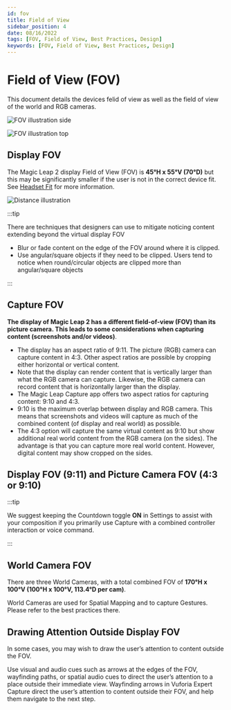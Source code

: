 ```yaml
---
id: fov
title: Field of View
sidebar_position: 4
date: 08/16/2022
tags: [FOV, Field of View, Best Practices, Design]
keywords: [FOV, Field of View, Best Practices, Design]
---
```


# Field of View (FOV)

This document details the devices felid of view as well as the field of view of the world and RGB cameras.

![FOV illustration side](/img/human-interface-guidelines/FOV-Illustration_Side.png)

![FOV illustration top](/img/human-interface-guidelines/FOV-Illustration_Top.png)

## Display FOV

The Magic Leap 2 display Field of View (FOV) is **45°H x 55°V (70°D)** but this may be significantly smaller if the user is not in the correct device fit. See [Headset Fit](/versioned_docs/version-22-Feb-2023/guides/features/eye-tracking/headset-fit.md) for more information.

![Distance illustration](/img/human-interface-guidelines/Viewing-Distance-Illustration.png)

:::tip

There are techniques that designers can use to mitigate noticing content extending beyond the virtual display FOV

- Blur or fade content on the edge of the FOV around where it is clipped.
- Use angular/square objects if they need to be clipped. Users tend to notice when round/circular objects are clipped more than angular/square objects

:::

## Capture FOV

**The display of Magic Leap 2 has a different field-of-view (FOV) than its picture camera. This leads to some considerations when capturing content (screenshots and/or videos)**.

- The display has an aspect ratio of 9:11. The picture (RGB) camera can capture content in 4:3. Other aspect ratios are possible by cropping either horizontal or vertical content.
- Note that the display can render content that is vertically larger than what the RGB camera can capture. Likewise, the RGB camera can record content that is horizontally larger than the display.
- The Magic Leap Capture app offers two aspect ratios for capturing content: 9:10 and 4:3.
- 9:10 is the maximum overlap between display and RGB camera. This means that screenshots and videos will capture as much of the combined content (of display and real world) as possible.
- The 4:3 option will capture the same virtual content as 9:10 but show additional real world content from the RGB camera (on the sides). The advantage is that you can capture more real world content. However, digital content may show cropped on the sides.

## Display FOV (9:11) and Picture Camera FOV (4:3 or 9:10)

:::tip

We suggest keeping the Countdown toggle **ON** in Settings to assist with your composition if you primarily use Capture with a combined controller interaction or voice command.

:::

## World Camera FOV

There are three World Cameras, with a total combined FOV of **170°H x 100°V (100°H x 100°V,  113.4°D per cam)**.

World Cameras are used for Spatial Mapping and to capture Gestures. Please refer to the best practices there.

## Drawing Attention Outside Display FOV

In some cases, you may wish to draw the user’s attention to content outside the FOV.

Use visual and audio cues such as arrows at the edges of the FOV, wayfinding paths, or spatial audio cues to direct the user’s attention to a place outside their immediate view.
Wayfinding arrows in Vuforia Expert Capture direct the user’s attention to content outside their FOV, and help them navigate to the next step.

